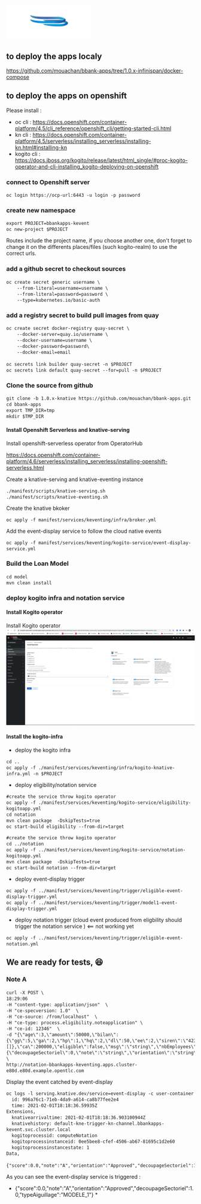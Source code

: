 # ![BBank Logo](./img/logo.png) 


## to deploy the apps localy

https://github.com/mouachan/bbank-apps/tree/1.0.x-infinispan/docker-compose

## to deploy  the apps on openshift
Please install : 
- oc cli : https://docs.openshift.com/container-platform/4.5/cli_reference/openshift_cli/getting-started-cli.html
- kn cli : https://docs.openshift.com/container-platform/4.5/serverless/installing_serverless/installing-kn.html#installing-kn
- kogito cli : https://docs.jboss.org/kogito/release/latest/html_single/#proc-kogito-operator-and-cli-installing_kogito-deploying-on-openshift


### connect to Openshift server

```shell
oc login https://ocp-url:6443 -u login -p password
```



### create new namespace
```shell
export PROJECT=bbankapps-kevent
oc new-project $PROJECT
```
Routes include the project name, if you choose another one, don't forget to change it on the differents places/files (such kogito-realm) to use the correct urls. 
### add a github secret to checkout sources

```shell
oc create secret generic username \
    --from-literal=username=username \
    --from-literal=password=password \
    --type=kubernetes.io/basic-auth
```

### add a registry secret to build pull images from quay

``` shell
oc create secret docker-registry quay-secret \
    --docker-server=quay.io/username \
    --docker-username=username \
    --docker-password=password\
    --docker-email=email

oc secrets link builder quay-secret -n $PROJECT
oc secrets link default quay-secret --for=pull -n $PROJECT
```

### Clone the source from github

```git
git clone -b 1.0.x-knative https://github.com/mouachan/bbank-apps.git cd bbank-apps
export TMP_DIR=tmp
mkdir $TMP_DIR
```

#### Install Openshift Serverless and knative-serving 

Install openshift-serverless operator from OperatorHub

https://docs.openshift.com/container-platform/4.6/serverless/installing_serverless/installing-openshift-serverless.html

Create a knative-serving and knative-eventing instance
```shell
./manifest/scripts/knative-serving.sh
./manifest/scripts/knative-eventing.sh
```

Create the knative bkoker
```shell
oc apply -f manifest/services/keventing/infra/broker.yml
```
Add the event-display service to follow the cloud native events 
```shell
oc apply -f manifest/services/keventing/kogito-service/event-display-service.yml
```



### Build the Loan Model

```shell
cd model
mvn clean install
```

### deploy kogito infra and notation service

#### Install Kogito operator

Install Kogito operator
![strimzi installation](./img/install-kogito.png) 

#### Install the kogito-infra 

* deploy the kogito infra 
```shell
cd ..
oc apply -f ./manifest/services/keventing/infra/kogito-knative-infra.yml -n $PROJECT
```

* deploy eligibility/notation service

``` shell
#create the service throw kogito operator 
oc apply -f ./manifest/services/keventing/kogito-service/eligibility-kogitoapp.yml
cd notation
mvn clean package  -DskipTests=true
oc start-build eligibility --from-dir=target 
```
 
```shell
#create the service throw kogito operator 
cd ../notation
oc apply -f ../manifest/services/keventing/kogito-service/notation-kogitoapp.yml
mvn clean package  -DskipTests=true
oc start-build notation --from-dir=target 
```

* deploy event-display trigger
```shell
oc apply -f ../manifest/services/keventing/trigger/eligible-event-display-trigger.yml
oc apply -f ../manifest/services/keventing/trigger/model1-event-display-trigger.yml
```

* deploy notation trigger (cloud event produced from eligbility should trigger the notation service ) <== not working yet
```shell
oc apply -f ../manifest/services/keventing/trigger/eligible-event-notation.yml
```


## We are ready for tests, 😆

### Note A
```shell
curl -X POST \                                                            18:29:06
-H "content-type: application/json"  \
-H "ce-specversion: 1.0"  \
-H "ce-source: /from/localhost"  \
-H "ce-type: process.eligibility.noteapplication" \
-H "ce-id: 12346"  \
-d "{\"age\":3,\"amount\":50000,\"bilan\":{\"gg\":5,\"ga\":2,\"hp\":1,\"hq\":2,\"dl\":50,\"ee\":2,\"siren\":\"423646512\",\"variables\":[]},\"ca\":200000,\"eligible\":false,\"msg\":\"string\",\"nbEmployees\":10,\"notation\":{\"decoupageSectoriel\":0,\"note\":\"string\",\"orientation\":\"string\",\"score\":0,\"typeAiguillage\":\"string\"},\"publicSupport\":true,\"siren\":\"423646512\",\"typeProjet\":\"IRD\"}" \
http://notation-bbankapps-keventing.apps.cluster-e80d.e80d.example.opentlc.com

```
Display the event catched by event-display
``` shell
oc logs -l serving.knative.dev/service=event-display -c user-container 
  id: 996a76c1-71eb-4da9-a614-ca8b77fee2e4
  time: 2021-02-01T18:18:36.59935Z
Extensions,
  knativearrivaltime: 2021-02-01T18:18:36.903100944Z
  knativehistory: default-kne-trigger-kn-channel.bbankapps-kevent.svc.cluster.local
  kogitoprocessid: computeNotation
  kogitoprocessinstanceid: 0ee5bee8-cfef-4506-ab67-81695c1d2e60
  kogitoprocessinstancestate: 1
Data,
  {"score":0.0,"note":"A","orientation":"Approved","decoupageSectoriel":1.0,"typeAiguillage":"MODELE_1"}
``` 

As you can see the event-display service is triggered  :  
* {"score":0.0,"note":"A","orientation":"Approved","decoupageSectoriel":1.0,"typeAiguillage":"MODELE_1"} *
